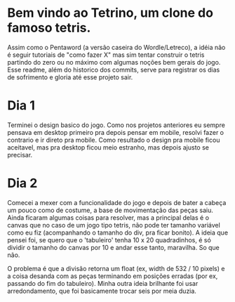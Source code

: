 # Bem vindo ao Tetrino, um clone do famoso tetris.

Assim como o Pentaword (a versão caseira do Wordle/Letreco), a idéia não é seguir tutoriais de "como fazer X" mas sim tentar construir o tetris partindo do zero ou no máximo com algumas noções bem gerais do jogo. Esse readme, além do historico dos commits, serve para registrar os dias de sofrimento e gloria até esse projeto sair.

# Dia 1

Terminei o design basico do jogo. Como nos projetos anteriores eu sempre pensava em desktop primeiro pra depois pensar em mobile, resolvi fazer o contrario e ir direto pra mobile. Como resultado o design pra mobile ficou aceitavel, mas pra desktop ficou meio estranho, mas depois ajusto se precisar.

# Dia 2

Comecei a mexer com a funcionalidade do jogo e depois de bater a cabeça um pouco como de costume, a base de movimentação das peças saiu. Ainda ficaram algumas coisas para resolver, mas a principal delas é o canvas que no caso de um jogo tipo tetris, não pode ter
tamanho variável como eu fiz (acompanhando o tamanho do div, pra ficar bonito). A ideia que pensei foi, se quero que o 'tabuleiro' 
tenha 10 x 20 quadradinhos, é só dividir o tamanho do canvas por 10 e andar esse tanto, maravilha. So que não. 

O problema é que a divisão retorna um float (ex, width de 532 / 10 pixels) e a coisa desanda com as peças terminando em posições erradas (por ex, passando do fim do tabuleiro). Minha outra ideia brilhante foi usar arredondamento, que foi basicamente trocar seis por meia duzia. 